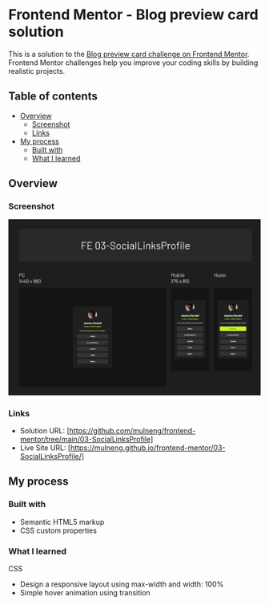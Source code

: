 # Frontend Mentor - Blog preview card solution

This is a solution to the [Blog preview card challenge on Frontend Mentor](https://www.frontendmentor.io/challenges/blog-preview-card-ckPaj01IcS). Frontend Mentor challenges help you improve your coding skills by building realistic projects.

## Table of contents

- [Overview](#overview)
  - [Screenshot](#screenshot)
  - [Links](#links)
- [My process](#my-process)
  - [Built with](#built-with)
  - [What I learned](#what-i-learned)

## Overview

### Screenshot

![](./screenshot.png)

### Links

- Solution URL: [https://github.com/mulneng/frontend-mentor/tree/main/03-SocialLinksProfile]
- Live Site URL: [https://mulneng.github.io/frontend-mentor/03-SocialLinksProfile/]

## My process

### Built with

- Semantic HTML5 markup
- CSS custom properties

### What I learned

CSS

- Design a responsive layout using max-width and width: 100%
- Simple hover animation using transition
